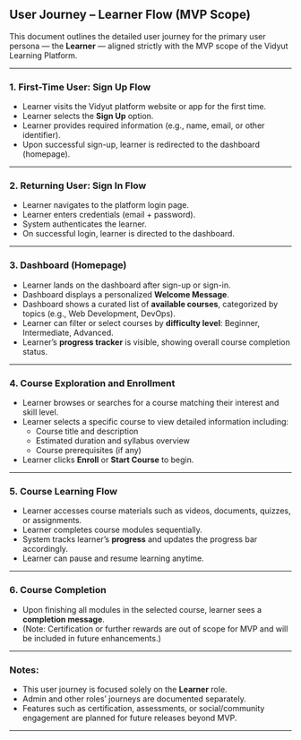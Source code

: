 ## User Journey – Learner Flow (MVP Scope)

This document outlines the detailed user journey for the primary user persona — the **Learner** — aligned strictly with the MVP scope of the Vidyut Learning Platform.

---

### 1. First-Time User: Sign Up Flow

- Learner visits the Vidyut platform website or app for the first time.
- Learner selects the **Sign Up** option.
- Learner provides required information (e.g., name,  email, or other identifier).
- Upon successful sign-up, learner is redirected to the dashboard (homepage).

---

### 2. Returning User: Sign In Flow

- Learner navigates to the platform login page.
- Learner enters credentials (email + password).
- System authenticates the learner.
- On successful login, learner is directed to the dashboard.

---

### 3. Dashboard (Homepage)

- Learner lands on the dashboard after sign-up or sign-in.
- Dashboard displays a personalized **Welcome Message**.
- Dashboard shows a curated list of **available courses**, categorized by topics (e.g., Web Development, DevOps).
- Learner can filter or select courses by **difficulty level**: Beginner, Intermediate, Advanced.
- Learner’s **progress tracker** is visible, showing overall course completion status.

---

### 4. Course Exploration and Enrollment

- Learner browses or searches for a course matching their interest and skill level.
- Learner selects a specific course to view detailed information including:
  - Course title and description
  - Estimated duration and syllabus overview
  - Course prerequisites (if any)
- Learner clicks **Enroll** or **Start Course** to begin.

---

### 5. Course Learning Flow

- Learner accesses course materials such as videos, documents, quizzes, or assignments.
- Learner completes course modules sequentially.
- System tracks learner’s **progress** and updates the progress bar accordingly.
- Learner can pause and resume learning anytime.

---

### 6. Course Completion

- Upon finishing all modules in the selected course, learner sees a **completion message**.
- (Note: Certification or further rewards are out of scope for MVP and will be included in future enhancements.)

---

### Notes:

- This user journey is focused solely on the **Learner** role.
- Admin and other roles’ journeys are documented separately.
- Features such as certification, assessments, or social/community engagement are planned for future releases beyond MVP.

---

